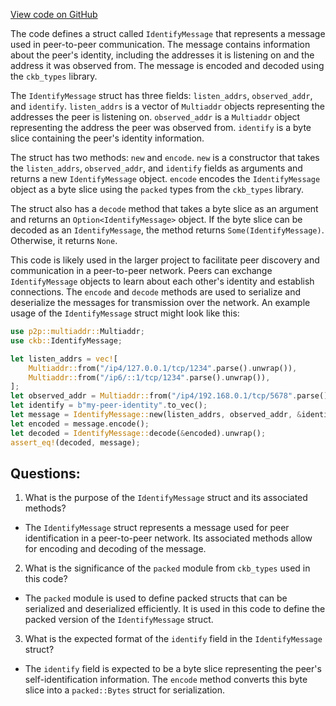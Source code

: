 [View code on GitHub](https://github.com/nervosnetwork/ckb/blob/develop/network/src/protocols/identify/protocol.rs)

The code defines a struct called `IdentifyMessage` that represents a message used in peer-to-peer communication. The message contains information about the peer's identity, including the addresses it is listening on and the address it was observed from. The message is encoded and decoded using the `ckb_types` library.

The `IdentifyMessage` struct has three fields: `listen_addrs`, `observed_addr`, and `identify`. `listen_addrs` is a vector of `Multiaddr` objects representing the addresses the peer is listening on. `observed_addr` is a `Multiaddr` object representing the address the peer was observed from. `identify` is a byte slice containing the peer's identity information.

The struct has two methods: `new` and `encode`. `new` is a constructor that takes the `listen_addrs`, `observed_addr`, and `identify` fields as arguments and returns a new `IdentifyMessage` object. `encode` encodes the `IdentifyMessage` object as a byte slice using the `packed` types from the `ckb_types` library.

The struct also has a `decode` method that takes a byte slice as an argument and returns an `Option<IdentifyMessage>` object. If the byte slice can be decoded as an `IdentifyMessage`, the method returns `Some(IdentifyMessage)`. Otherwise, it returns `None`.

This code is likely used in the larger project to facilitate peer discovery and communication in a peer-to-peer network. Peers can exchange `IdentifyMessage` objects to learn about each other's identity and establish connections. The `encode` and `decode` methods are used to serialize and deserialize the messages for transmission over the network. An example usage of the `IdentifyMessage` struct might look like this:

```rust
use p2p::multiaddr::Multiaddr;
use ckb::IdentifyMessage;

let listen_addrs = vec![
    Multiaddr::from("/ip4/127.0.0.1/tcp/1234".parse().unwrap()),
    Multiaddr::from("/ip6/::1/tcp/1234".parse().unwrap()),
];
let observed_addr = Multiaddr::from("/ip4/192.168.0.1/tcp/5678".parse().unwrap());
let identify = b"my-peer-identity".to_vec();
let message = IdentifyMessage::new(listen_addrs, observed_addr, &identify);
let encoded = message.encode();
let decoded = IdentifyMessage::decode(&encoded).unwrap();
assert_eq!(decoded, message);
```
## Questions:
 1. What is the purpose of the `IdentifyMessage` struct and its associated methods?
- The `IdentifyMessage` struct represents a message used for peer identification in a peer-to-peer network. Its associated methods allow for encoding and decoding of the message.

2. What is the significance of the `packed` module from `ckb_types` used in this code?
- The `packed` module is used to define packed structs that can be serialized and deserialized efficiently. It is used in this code to define the packed version of the `IdentifyMessage` struct.

3. What is the expected format of the `identify` field in the `IdentifyMessage` struct?
- The `identify` field is expected to be a byte slice representing the peer's self-identification information. The `encode` method converts this byte slice into a `packed::Bytes` struct for serialization.
